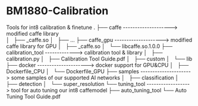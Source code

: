 # BM1880-Calibration
Tools for int8 calibration &amp; finetune
.
├── caffe      --------------------> modified caffe library                           
│   ├── _caffe.so
│   ├── ...
├── caffe_gpu  --------------------> modified caffe library for GPU
│   ├── _caffe.so
│   └── libcaffe.so.1.0.0
├── calibration_tool  -------------> calibration tool & library
│   ├── calibration.py
│   ├── Calibration Tool Guide.pdf
│   ├── custom
│   └── lib
├── docker    ---------------------> docker support for GPU&CPU
│   ├── Dockerfile_CPU
│   └── Dockerfile_GPU
├── samples   ---------------------> some samples of our supported AI networks
│   ├── classification
│   ├── detection
│   └── super_resolution
└── tuning_tool  ------------------> tool for auto tuning our int8 caffemodel
    ├── auto_tuning_tool
    └── Auto Tuning Tool Guide.pdf

